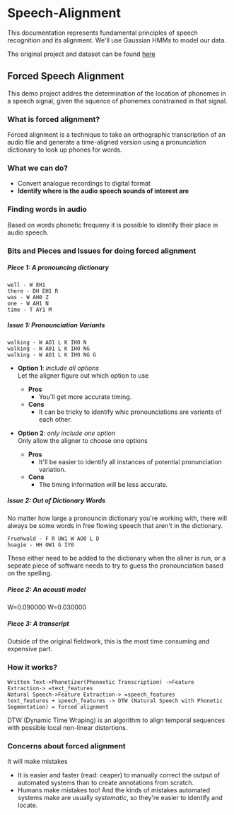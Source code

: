 # Speech-Alignment

This documentation represents fundamental principles of speech recognition and its alignment.
We'll use Gaussian HMMs to model our data.

The original project and dataset can be found [here](https://code.google.com/archive/p/hmm-speech-recognition/downloads)



## Forced Speech Alignment

This demo project addres the determination of the location of phonemes in a speech signal, given the squence of phonemes constrained in that signal. 

### What is forced alignment?

Forced alignment is a technique to take an orthographic transcription of an audio file and generate a time-aligned version using a pronunciation dictionary to look up phones for words. 

### What we can do?
* Convert analogue recordings to digital format
* **Identify where is the audio speech sounds of interest are**

### Finding words in audio

Based on words phonetic frequeny it is possible to identify their place in audio speech.

### Bits and Pieces and Issues for doing forced alignment

##### Piece 1: A pronouncing dictionary

    well - W EH1
    there - DH EH1 R
    was - W AH0 Z
    one - W AH1 N
    time - T AY1 M  

##### Issue 1: Pronounciation Variants

    walking - W AO1 L K IHO N
    walking - W A01 L K IHO NG
    walking - W AO1 L K IHO NG G
            
* **Option 1**: *include all options* <br>
Let the aligner figure out which option to use
    * **Pros**
        - You'll get more accurate timing.
    * **Cons**
        - It can be tricky to identify whic pronounciations are varients of each other. 
        

* **Option 2**: *only include one option* <br>
Only allow the aligner to choose one options
    * **Pros**
        - It'll be easier to identify all instances of potential pronunciation variation.
    * **Cons**
        - The timing information will be less accurate.
    
##### Issue 2: Out of Dictionary Words

No matter how large a pronouncin dictionary you're working with, there will always be some words in free flowing speech that aren't in the dictionary.

    Fruehwald - F R UW1 W AO0 L D
    hoagie - HH OW1 G IY0
    
These either need to be added to the dictionary when the aliner is run, or a sepeate piece of software needs to try to guess the pronounciation based on the spelling.   

##### Piece 2: An acousti model

W=0.090000
W=0.030000

##### Piece 3: A transcript
Outside of the original fieldwork, this is the most time consuming and expensive part.

### How it works?

    Written Text->Phonetizer(Phonoetic Transcription) ->Feature Extraction-> =text_features
    Natural Speech->Feature Extraction-> =speech_features
    text_features + speech_features -> DTW (Natural Speech with Phonetic Segmentation) = forced alignment

DTW (Dynamic Time Wraping) is an algorithm to align temporal sequences with possible local non-linear distortions.

### Concerns about forced alignment
It will make mistakes
* It is easier and faster (read: ceaper) to manually correct the output of automated systems than to create annotations from scratch.
* Humans make mistakes too! And the kinds of mistakes automated systems make are usually *systematic*, so they're easier to identify and locate. 
